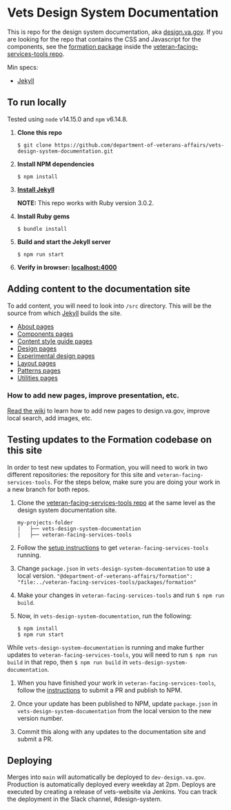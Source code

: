 # Vets Design System Documentation

This is repo for the design system documentation, aka [design.va.gov](https://design.va.gov). If you are looking for the repo that contains the CSS and Javascript for the components, see the [formation package](https://github.com/department-of-veterans-affairs/veteran-facing-services-tools/tree/master/packages/formation) inside the [veteran-facing-services-tools repo](https://github.com/department-of-veterans-affairs/veteran-facing-services-tools).

Min specs:

- [Jekyll](http://jekyllrb.com)

## To run locally

Tested using `node` v14.15.0 and `npm` v6.14.8.

1. **Clone this repo**

   ```
   $ git clone https://github.com/department-of-veterans-affairs/vets-design-system-documentation.git
   ```

1. **Install NPM dependencies**

   ```
   $ npm install
   ```

1. **[Install Jekyll](https://jekyllrb.com/docs/installation/)**

   **NOTE:** This repo works with Ruby version 3.0.2.

1. **Install Ruby gems**

   ```
   $ bundle install
   ```

1. **Build and start the Jekyll server**

   ```
   $ npm run start
   ```

1. **Verify in browser: [localhost:4000](http://localhost:4000/)**

## Adding content to the documentation site

To add content, you will need to look into `/src` directory. This will be the source from which [Jekyll](http://jekyllrb.com) builds the site.

- [About pages](https://github.com/department-of-veterans-affairs/vets-design-system-documentation/tree/main/src/_about)
- [Components pages](https://github.com/department-of-veterans-affairs/vets-design-system-documentation/tree/main/src/_components)
- [Content style guide pages](https://github.com/department-of-veterans-affairs/vets-design-system-documentation/tree/main/src/_content-style-guide)
- [Design pages](https://github.com/department-of-veterans-affairs/vets-design-system-documentation/tree/main/src/_design)
- [Experimental design pages](https://github.com/department-of-veterans-affairs/vets-design-system-documentation/tree/main/src/_experimental-design)
- [Layout pages](https://github.com/department-of-veterans-affairs/vets-design-system-documentation/tree/main/src/_layout)
- [Patterns pages](https://github.com/department-of-veterans-affairs/vets-design-system-documentation/tree/main/src/_patterns)
- [Utilities pages](https://github.com/department-of-veterans-affairs/vets-design-system-documentation/tree/main/src/_utilities)

### How to add new pages, improve presentation, etc.

[Read the wiki](https://github.com/department-of-veterans-affairs/vets-design-system-documentation/wiki) to learn how to add new pages to design.va.gov, improve local search, add images, etc.

## Testing updates to the Formation codebase on this site

In order to test new updates to Formation, you will need to work in two different repositories: the repository for this site and `veteran-facing-services-tools`. For the steps below, make sure you are doing your work in a new branch for both repos.

1. Clone the [veteran-facing-services-tools repo](https://github.com/department-of-veterans-affairs/veteran-facing-services-tools) at the same level as the design system documentation site.

   ```
   my-projects-folder
   |   ├── vets-design-system-documentation
   |   ├── veteran-facing-services-tools
   ```

1. Follow the [setup instructions](https://github.com/department-of-veterans-affairs/veteran-facing-services-tools#setup) to get `veteran-facing-services-tools` running.

1. Change `package.json` in `vets-design-system-documentation` to use a local version. `"@department-of-veterans-affairs/formation": "file:../veteran-facing-services-tools/packages/formation"`

1. Make your changes in `veteran-facing-services-tools` and run `$ npm run build`.

1. Now, in `vets-design-system-documentation`, run the following:

   ```
   $ npm install
   $ npm run start
   ```

While `vets-design-system-documentation` is running and make further updates to `veteran-facing-services-tools`, you will need to run `$ npm run build` in that repo, then `$ npm run build` in `vets-design-system-documentation`.

1. When you have finished your work in `veteran-facing-services-tools`, follow the [instructions](https://github.com/department-of-veterans-affairs/veteran-facing-services-tools#publishing-module-to-npm) to submit a PR and publish to NPM.

1. Once your update has been published to NPM, update `package.json` in `vets-design-system-documentation` from the local version to the new version number.

1. Commit this along with any updates to the documentation site and submit a PR.

## Deploying

Merges into `main` will automatically be deployed to `dev-design.va.gov`. Production is automatically deployed every weekday at 2pm. Deploys are executed by creating a release of vets-website via Jenkins. You can track the deployment in the Slack channel, #design-system.
